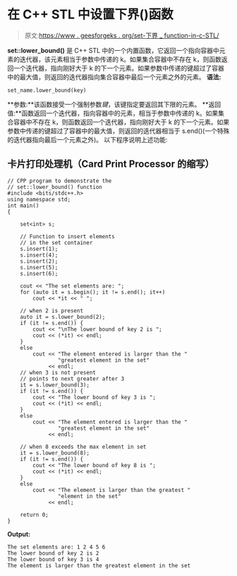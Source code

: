 # 在 C++ STL 中设置下界()函数

> 原文:[https://www . geesforgeks . org/set-下界 _ function-in-c-STL/](https://www.geeksforgeeks.org/set-lower_bound-function-in-c-stl/)

**set::lower_bound()** 是 C++ STL 中的一个内置函数，它返回一个指向容器中元素的迭代器，该元素相当于参数中传递的 k。如果集合容器中不存在 k，则函数返回一个迭代器，指向刚好大于 k 的下一个元素。如果参数中传递的键超过了容器中的最大值，则返回的迭代器指向集合容器中最后一个元素之外的元素。
**语法:**

```
set_name.lower_bound(key)

```

**参数:**该函数接受一个强制参数*键*，该键指定要返回其下限的元素。
**返回值:**函数返回一个迭代器，指向容器中的元素，相当于参数中传递的 k。如果集合容器中不存在 k，则函数返回一个迭代器，指向刚好大于 k 的下一个元素。如果参数中传递的键超过了容器中的最大值，则返回的迭代器相当于 s.end()(一个特殊的迭代器指向最后一个元素之外)。
以下程序说明上述功能:

## 卡片打印处理机（Card Print Processor 的缩写）

```
// CPP program to demonstrate the
// set::lower_bound() function
#include <bits/stdc++.h>
using namespace std;
int main()
{

    set<int> s;

    // Function to insert elements
    // in the set container
    s.insert(1);
    s.insert(4);
    s.insert(2);
    s.insert(5);
    s.insert(6);

    cout << "The set elements are: ";
    for (auto it = s.begin(); it != s.end(); it++)
        cout << *it << " ";

    // when 2 is present
    auto it = s.lower_bound(2);
    if (it != s.end()) {
        cout << "\nThe lower bound of key 2 is ";
        cout << (*it) << endl;
    }
    else
        cout << "The element entered is larger than the "
                "greatest element in the set"
             << endl;
    // when 3 is not present
    // points to next greater after 3
    it = s.lower_bound(3);
    if (it != s.end()) {
        cout << "The lower bound of key 3 is ";
        cout << (*it) << endl;
    }
    else
        cout << "The element entered is larger than the "
                "greatest element in the set"
             << endl;

    // when 8 exceeds the max element in set
    it = s.lower_bound(8);
    if (it != s.end()) {
        cout << "The lower bound of key 8 is ";
        cout << (*it) << endl;
    }
    else
        cout << "The element is larger than the greatest "
                "element in the set"
             << endl;

    return 0;
}
```

**Output:** 

```
The set elements are: 1 2 4 5 6 
The lower bound of key 2 is 2
The lower bound of key 3 is 4
The element is larger than the greatest element in the set

```
